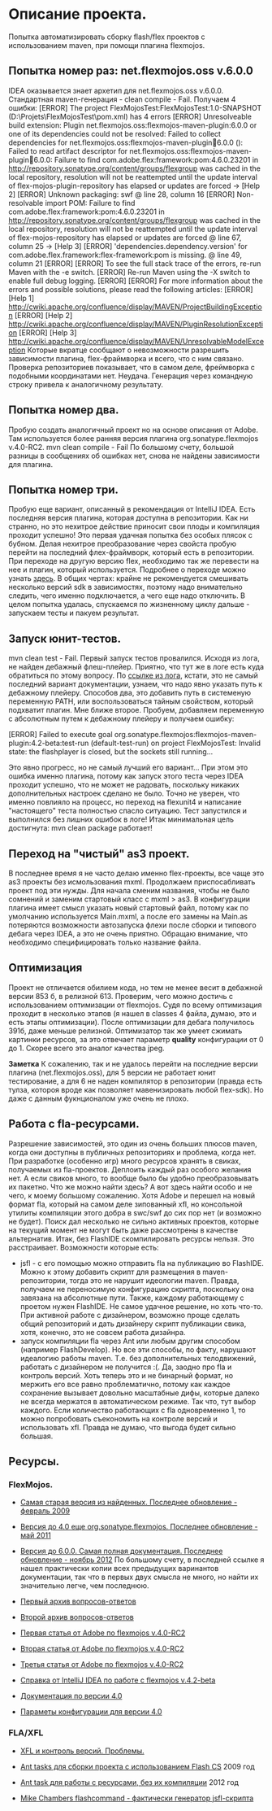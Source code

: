 # Описание проекта.
Попытка автоматизировать сборку flash/flex проектов с использованием maven,
при помощи плагина flexmojos.

## Попытка номер раз: net.flexmojos.oss v.6.0.0
IDEA оказывается знает архетип для net.flexmojos.oss v.6.0.0. Стандартная maven-генерация - clean compile - Fail.
Получаем 4 ошибки:
[ERROR]   The project FlexMojosTest:FlexMojosTest:1.0-SNAPSHOT (D:\Projets\FlexMojosTest\pom.xml) has 4 errors
[ERROR]     Unresolveable build extension: Plugin net.flexmojos.oss:flexmojos-maven-plugin:6.0.0 or one of its dependencies could not be resolved: Failed to collect dependencies for net.flexmojos.oss:flexmojos-maven-plugin:jar:6.0.0 (): Failed to read artifact descriptor for net.flexmojos.oss:flexmojos-maven-plugin:jar:6.0.0: Failure to find com.adobe.flex:framework:pom:4.6.0.23201 in http://repository.sonatype.org/content/groups/flexgroup was cached in the local repository, resolution will not be reattempted until the update interval of flex-mojos-plugin-repository has elapsed or updates are forced -> [Help 2]
[ERROR]     Unknown packaging: swf @ line 28, column 16
[ERROR]     Non-resolvable import POM: Failure to find com.adobe.flex:framework:pom:4.6.0.23201 in http://repository.sonatype.org/content/groups/flexgroup was cached in the local repository, resolution will not be reattempted until the update interval of flex-mojos-repository has elapsed or updates are forced @ line 67, column 25 -> [Help 3]
[ERROR]     'dependencies.dependency.version' for com.adobe.flex.framework:flex-framework:pom is missing. @ line 49, column 21
[ERROR]
[ERROR] To see the full stack trace of the errors, re-run Maven with the -e switch.
[ERROR] Re-run Maven using the -X switch to enable full debug logging.
[ERROR]
[ERROR] For more information about the errors and possible solutions, please read the following articles:
[ERROR] [Help 1] http://cwiki.apache.org/confluence/display/MAVEN/ProjectBuildingException
[ERROR] [Help 2] http://cwiki.apache.org/confluence/display/MAVEN/PluginResolutionException
[ERROR] [Help 3] http://cwiki.apache.org/confluence/display/MAVEN/UnresolvableModelException
Которые вкратце сообщают о невозможности разрешить зависимости плагина, flex-фраймворка и всего, что с ним связано.
Проверка репозиториев показывает, что в самом деле, фреймворка с подобными координатами нет.
Неудача. Генерация через командную строку привела к аналогичному результату.

## Попытка номер два.
Пробую создать аналогичный проект но на основе описания от Adobe. Там используется более ранняя версия
плагина org.sonatype.flexmojos v.4.0-RC2.
mvn clean compile - Fail
По большому счету, большой разницы в сообщениях об ошибках нет, снова не найдены зависимости для плагина.

## Попытка номер три.
Пробую еще вариант, описанный в рекомендация от IntelliJ IDEA. Есть последняя версия плагина, которая доступна в репозитории.
Как ни странно, но это нехитрое действие приносит свои плоды и компиляция проходит успешно! Это первая удачная попытка
без особых плясок с бубном.
Делая нехитрое преобразование через свойста пробую перейти на последний флех-фраймворк, который есть в репозитории.
При переходе на другую версию flex, необходимо так же перевести на нее и плагин, который используется. Подробнее о переходе
можно узнать [здесь](https://flexmojos.atlassian.net/wiki/display/FLEXMOJOS/Specify+the+Flash+Player+Target+Version).
В общих чертах: крайне не рекомендуется смешивать несколько версий sdk в зависимостях, поэтому надо внимательно следить,
чего именно подключается, а чего еще надо отключить.
В целом попытка удалась, спускаемся по жизненному циклу дальше - запускаем тесты и пакуем результат.

## Запуск юнит-тестов.
mvn clean test - Fail.
Первый запуск тестов провалился. Исходя из лога, не найден дебажный флеш-плейер. Приятно, что тут же в логе
есть куда обратиться по этому вопросу. По [ссылке из лога](https://docs.sonatype.org/display/FLEXMOJOS/Running+unit+tests),
кстати, это не самый последний вариант документации, узнаем, что надо явно указать путь к дебажному плейеру.
Способов два, это добавить путь в системеную переменную PATH, или воспользоваться тайным свойством, который подхватит
плагин. Мне ближе второе. Пробуем, добавляем переменную с абсолютным путем к дебажному плейеру и получаем ошибку:

[ERROR] Failed to execute goal org.sonatype.flexmojos:flexmojos-maven-plugin:4.2-beta:test-run (default-test-run) on project FlexMojosTest: Invalid state: the flashplayer is closed, but the sockets still running...

Это явно прогресс, но не самый лучший его вариант...
При этом это ошибка именно плагина, потому как запуск этого теста через IDEA проходит успешно, что не может не радовать,
поскольку никаких дополнительных настроек сделано не было. Точно не уверен, что именно повлияло на процесс, но переход
на flexunit4 и написание "настоящего" теста полностью спасло ситуацию. Тест запустился и выполнился без лишних ошибок в логе!
Итак минимальная цель достигнута: mvn clean package работает!

## Переход на "чистый" as3 проект.
В последнее время я не часто делаю именно flex-проекты, все чаще это as3 проекты без исмользования mxml. Продолжаем
приспосабливать проект под эти нужды. Для начала сменим названия, чтобы не было сомнений и заменим стартовый класс с
mxml > as3. В конфигурации плагина имеет смысл указать новый стартовый файл, потому как по умолчанию используется Main.mxml,
а после его замены на Main.as потеряются возможности автозапуска флехи после сборки и типового дебага через IDEA, а это
не очень приятно. Обращаю внимание, что необходимо специфицировать только название файла.

## Оптимизация
Проект не отличается обилием кода, но тем не менее весит в дебажной версии 853 б, в релизной 613. Проверим, чего можно
достичь с использованием оптимизации от flexmojos. Судя по всему оптимизация проходит в несколько этапов (я нашел в classes
4 файла, думаю, это и есть этапы оптимизации). После оптимизации для дебага получилось 391б, даже меньше релизной.
Оптимизатор так же умеет сжимать картинки ресурсов, за это отвечает параметр **quality** конфигурации от 0 до 1. Скорее всего
это аналог качества jpeg.

**Заметка** К сожалению, так и не удалось перейти на последние версии плагина (net.flexmojos.oss), для 5 версии
не работает юнит тестирование, а для 6 не наден компилятор в репозитории (правда есть тулза, котороя вроде как
позволяет мавенизировать любой flex-sdk). Но даже с данным фукнционалом уже очень не плохо.

## Работа с fla-ресурсами.
Разрешение зависимостей, это один из очень больших плюсов maven, когда они доступны в публичных репозиториях и проблема,
когда нет. При разработке (особенно игр) много ресурсов хранять в свиках, получаемых из fla-проектов. Деплоить каждый раз
особого желания нет. А если свиков много, то вообще было бы удобно преобразовывать их пакетно. Что же можно найти здесь?
А вот здесь найти особо и не чего, к моему большому сожалению. Хотя Adobe и перешел на новый формат fla, который на самом
деле зипованный xfl, но консольной утилиты компиляции этого добра в swc/swf до сих пор нет (и возможно не будет). Поиск
дал несколько не сильно активных проектов, которые на текущий момент не могут быть даже рассмотрены в качестве альтернатив.
Итак, без FlashIDE скомпилировать ресурсы нельзя. Это расстраивает. Возможности которые есть:
- jsfl - с его помощью можно отправить fla на публикацию во FlashIDE. Можно к этому добавить скрипт для размещения в 
maven-репозитории, тогда это не нарушит идеологии maven. Правда, получаем не переносимую конфигурацию скрипта, поскольку
она завязана на абсолютные пути. Также, каждому работающему с проетом нужен FlashIDE. Не самое удачное решение, но хоть 
что-то. При активной работе с дизайнером, возможно проще сделать общий репозиторий и дать дизайнеру скрипт публикации свика,
хотя, конечно, это не совсем работа дизайнра.
- запуск компиляции fla через Ant или любым другим способом (например FlashDevelop). Но все эти способы, по факту, нарушают
идеалогию работы maven. Т.е. без дополнительных телодвижений, работать с дизайнером не получится :(.
Да, заодно про fla и контроль версий. Хоть теперь это и не бинарный формат, но мержить его все равно проблематично, потому как 
каждое сохранение вызывает довольно масштабные дифы, которые далеко не всегда мержатся в автоматическом режиме. Так что, тут
выбор каждого. Если количество работающих с fla одновременно 1, то можно попробовать съекономить на контроле версий и использовать
xfl. Правда не думаю, что выгода будет сильно большая.


## Ресурсы.
### FlexMojos.
- [Самая старая версия из найденных. Последнее обновление - февраль 2009](http://code.google.com/p/flex-mojos/)
- [Версия до 4.0 еще org.sonatype.flexmojos. Последнее обновление - май 2011](https://docs.sonatype.org/display/FLEXMOJOS/Home)
- [Версия до 6.0.0. Самая полная документация. Последнее обновление - ноябрь 2012](https://flexmojos.atlassian.net/wiki/display/FLEXMOJOS/Home)
По большому счету, в последней ссылке я нашел практически копии всех предыдущих варинантов документации, так что
в первых двух смысла не много, но найти их значительно легче, чем последнюю.

- [Первый архив вопросов-ответов](http://www.mail-archive.com/flex-mojos@googlegroups.com/)
- [Второй архив вопросов-ответов](http://osdir.com/ml/flex-mojos)

- [Первая статья от Adobe по flexmojos v.4.0-RC2](http://www.adobe.com/devnet/flex/articles/flex-maven-flexmojos-pt1.html)
- [Вторая статья от Adobe по flexmojos v.4.0-RC2](http://www.adobe.com/devnet/flex/articles/flex-maven-flexmojos-pt2.html)
- [Третья статья от Adobe по flexmojos v.4.0-RC2](http://www.adobe.com/devnet/flex/articles/flex-maven-flexmojos-pt3.html)

- [Справка от IntelliJ IDEA по работе с flexmojos v.4.2-beta](http://wiki.jetbrains.net/intellij/Working_with_Flexmojos_projects_in_IntelliJ_IDEA)

- [Документация по версии 4.0](http://repository.sonatype.org/content/sites/flexmojos-site/4.0-SNAPSHOT/project-info.html)
- [Параметы конфигурации для версии 4.0](http://repository.sonatype.org/content/sites/flexmojos-site/4.0-SNAPSHOT/configurator-mojo.html)

### FLA/XFL
- [XFL и контроль версий. Проблемы.](http://forums.adobe.com/message/4037392)
- [Ant tasks для сборки проекта с использованием Flash CS](http://code.google.com/p/flashanttasks/) 2009 год
- [Ant task для работы с ресурсами, без их компиляции](https://bitbucket.org/andkrup/a3tasks) 2012 год

- [Mike Chambers flashcommand - фактически генератор jsfl-скрипта](http://code.google.com/p/flashcommand/source/browse/trunk/osx/src/flashcommand)

